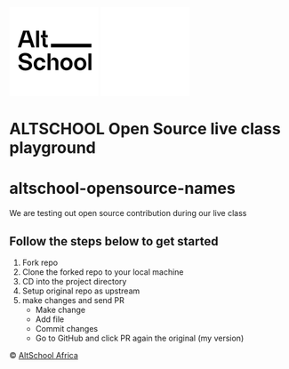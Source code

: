 ![AltSchool Africa Logo](./AltSchool.svg#gh-light-mode-only)
![AltSchool Africa Logo](./AltSchool-dark.svg#gh-dark-mode-only)
# ALTSCHOOL Open Source live class playground

# altschool-opensource-names

We are testing out open source contribution during our live class

## Follow the steps below to get started

1. Fork repo
2. Clone the forked repo to your local machine
3. CD into the project directory
4. Setup original repo as upstream
5. make changes and send PR
   - Make change
   - Add file
   - Commit changes
   - Go to GitHub and click PR again the original (my version)

&copy; [AltSchool Africa](https://www.altschoolafrica.com/)